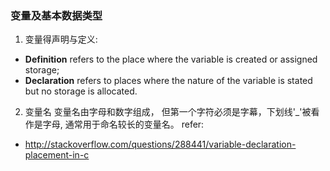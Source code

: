 ### 变量及基本数据类型
1. 变量得声明与定义:
 - **Definition** refers to the place where the variable is created or assigned storage;
 - **Declaration** refers to places where the nature of the variable is stated but no storage is allocated.
2. 变量名
变量名由字母和数字组成， 但第一个字符必须是字幕，下划线'_'被看作是字母, 通常用于命名较长的变量名。
refer:
- http://stackoverflow.com/questions/288441/variable-declaration-placement-in-c
